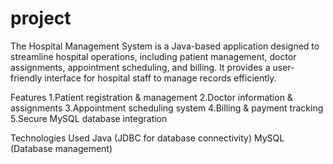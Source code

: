 # project
The Hospital Management System is a Java-based application designed to streamline hospital operations, including patient management, doctor assignments, appointment scheduling, and billing. It provides a user-friendly interface for hospital staff to manage records efficiently.

Features
 1.Patient registration & management
 2.Doctor information & assignments
 3.Appointment scheduling system
 4.Billing & payment tracking
 5.Secure MySQL database integration

 Technologies Used
Java (JDBC for database connectivity)
MySQL (Database management)
